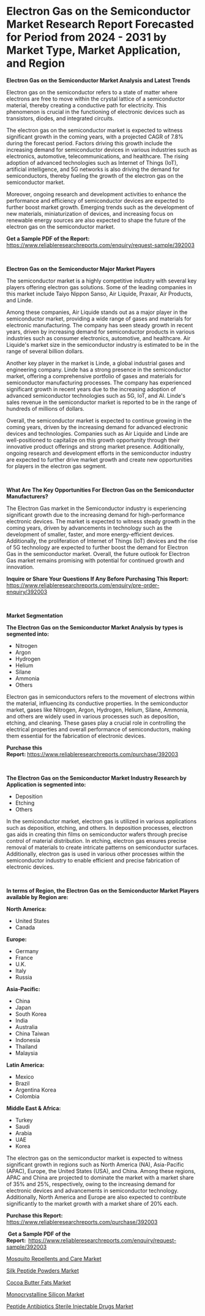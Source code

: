 <p><h1>Electron Gas on the Semiconductor Market Research Report Forecasted for Period from 2024 -  2031 by Market Type, Market Application, and Region</h1></p><p><strong>Electron Gas on the Semiconductor Market Analysis and Latest Trends</strong></p>
<p><p>Electron gas on the semiconductor refers to a state of matter where electrons are free to move within the crystal lattice of a semiconductor material, thereby creating a conductive path for electricity. This phenomenon is crucial in the functioning of electronic devices such as transistors, diodes, and integrated circuits.</p><p>The electron gas on the semiconductor market is expected to witness significant growth in the coming years, with a projected CAGR of 7.8% during the forecast period. Factors driving this growth include the increasing demand for semiconductor devices in various industries such as electronics, automotive, telecommunications, and healthcare. The rising adoption of advanced technologies such as Internet of Things (IoT), artificial intelligence, and 5G networks is also driving the demand for semiconductors, thereby fueling the growth of the electron gas on the semiconductor market.</p><p>Moreover, ongoing research and development activities to enhance the performance and efficiency of semiconductor devices are expected to further boost market growth. Emerging trends such as the development of new materials, miniaturization of devices, and increasing focus on renewable energy sources are also expected to shape the future of the electron gas on the semiconductor market.</p></p>
<p><strong>Get a Sample PDF of the Report:&nbsp;</strong> <a href="https://www.reliableresearchreports.com/enquiry/request-sample/392003">https://www.reliableresearchreports.com/enquiry/request-sample/392003</a></p>
<p>&nbsp;</p>
<p><strong>Electron Gas on the Semiconductor Major Market Players</strong></p>
<p><p>The semiconductor market is a highly competitive industry with several key players offering electron gas solutions. Some of the leading companies in this market include Taiyo Nippon Sanso, Air Liquide, Praxair, Air Products, and Linde.</p><p>Among these companies, Air Liquide stands out as a major player in the semiconductor market, providing a wide range of gases and materials for electronic manufacturing. The company has seen steady growth in recent years, driven by increasing demand for semiconductor products in various industries such as consumer electronics, automotive, and healthcare. Air Liquide's market size in the semiconductor industry is estimated to be in the range of several billion dollars.</p><p>Another key player in the market is Linde, a global industrial gases and engineering company. Linde has a strong presence in the semiconductor market, offering a comprehensive portfolio of gases and materials for semiconductor manufacturing processes. The company has experienced significant growth in recent years due to the increasing adoption of advanced semiconductor technologies such as 5G, IoT, and AI. Linde's sales revenue in the semiconductor market is reported to be in the range of hundreds of millions of dollars.</p><p>Overall, the semiconductor market is expected to continue growing in the coming years, driven by the increasing demand for advanced electronic devices and technologies. Companies such as Air Liquide and Linde are well-positioned to capitalize on this growth opportunity through their innovative product offerings and strong market presence. Additionally, ongoing research and development efforts in the semiconductor industry are expected to further drive market growth and create new opportunities for players in the electron gas segment.</p></p>
<p>&nbsp;</p>
<p><strong>What Are The Key Opportunities For Electron Gas on the Semiconductor Manufacturers?</strong></p>
<p><p>The Electron Gas market in the Semiconductor industry is experiencing significant growth due to the increasing demand for high-performance electronic devices. The market is expected to witness steady growth in the coming years, driven by advancements in technology such as the development of smaller, faster, and more energy-efficient devices. Additionally, the proliferation of Internet of Things (IoT) devices and the rise of 5G technology are expected to further boost the demand for Electron Gas in the semiconductor market. Overall, the future outlook for Electron Gas market remains promising with potential for continued growth and innovation.</p></p>
<p><strong>Inquire or Share Your Questions If Any Before Purchasing This Report:</strong> <a href="https://www.reliableresearchreports.com/enquiry/pre-order-enquiry/392003">https://www.reliableresearchreports.com/enquiry/pre-order-enquiry/392003</a></p>
<p>&nbsp;</p>
<p><strong>Market Segmentation</strong></p>
<p><strong>The Electron Gas on the Semiconductor Market Analysis by types is segmented into:</strong></p>
<p><ul><li>Nitrogen</li><li>Argon</li><li>Hydrogen</li><li>Helium</li><li>Silane</li><li>Ammonia</li><li>Others</li></ul></p>
<p><p>Electron gas in semiconductors refers to the movement of electrons within the material, influencing its conductive properties. In the semiconductor market, gases like Nitrogen, Argon, Hydrogen, Helium, Silane, Ammonia, and others are widely used in various processes such as deposition, etching, and cleaning. These gases play a crucial role in controlling the electrical properties and overall performance of semiconductors, making them essential for the fabrication of electronic devices.</p></p>
<p><strong>Purchase this Report:&nbsp;</strong><a href="https://www.reliableresearchreports.com/purchase/392003">https://www.reliableresearchreports.com/purchase/392003</a></p>
<p>&nbsp;</p>
<p><strong>The Electron Gas on the Semiconductor Market Industry Research by Application is segmented into:</strong></p>
<p><ul><li>Deposition</li><li>Etching</li><li>Others</li></ul></p>
<p><p>In the semiconductor market, electron gas is utilized in various applications such as deposition, etching, and others. In deposition processes, electron gas aids in creating thin films on semiconductor wafers through precise control of material distribution. In etching, electron gas ensures precise removal of materials to create intricate patterns on semiconductor surfaces. Additionally, electron gas is used in various other processes within the semiconductor industry to enable efficient and precise fabrication of electronic devices.</p></p>
<p>&nbsp;</p>
<p><strong>In terms of Region, the Electron Gas on the Semiconductor Market Players available by Region are:</strong></p>
<p>
    <p> <strong> North America: </strong>
        <ul>
            <li>United States</li>
            <li>Canada</li>
        </ul>
        </p> 
    <p> <strong> Europe: </strong>
        <ul>
            <li>Germany</li>
            <li>France</li>
            <li>U.K.</li>
            <li>Italy</li>
            <li>Russia</li>
        </ul>
        </p> 
    <p> <strong> Asia-Pacific: </strong>
        <ul>
            <li>China</li>
            <li>Japan</li>
            <li>South Korea</li>
            <li>India</li>
            <li>Australia</li>
            <li>China Taiwan</li>
            <li>Indonesia</li>
            <li>Thailand</li>
            <li>Malaysia</li>
        </ul>
        </p> 
    <p> <strong> Latin America: </strong>
        <ul>
            <li>Mexico</li>
            <li>Brazil</li>
            <li>Argentina Korea</li>
            <li>Colombia</li>
        </ul>
        </p> 
    <p> <strong> Middle East & Africa: </strong>
        <ul>
            <li>Turkey</li>
            <li>Saudi</li>
            <li>Arabia</li>
            <li>UAE</li>
            <li>Korea</li>
        </ul>
    </p>
    </p>
<p><p>The electron gas on the semiconductor market is expected to witness significant growth in regions such as North America (NA), Asia-Pacific (APAC), Europe, the United States (USA), and China. Among these regions, APAC and China are projected to dominate the market with a market share of 35% and 25%, respectively, owing to the increasing demand for electronic devices and advancements in semiconductor technology. Additionally, North America and Europe are also expected to contribute significantly to the market growth with a market share of 20% each.</p></p>
<p><strong>Purchase this Report: </strong><a href="https://www.reliableresearchreports.com/purchase/392003">https://www.reliableresearchreports.com/purchase/392003</a></p>
<p>&nbsp;<strong>Get a Sample PDF of the Report:&nbsp;&nbsp;</strong><a href="https://www.reliableresearchreports.com/enquiry/request-sample/392003">https://www.reliableresearchreports.com/enquiry/request-sample/392003</a></p>
<p><strong></strong></p>
<p><p><a href="https://view.publitas.com/reportprime-1/mosquito-repellents-and-care-market-size-growth-outlook-from-2024-to-2031-projecting-at-markets-trends-analysis-by-application-regional-outlook-and-revenue/">Mosquito Repellents and Care Market</a></p><p><a href="https://eight-handstand-8fb.notion.site/Silk-Peptide-Powders-Market-Research-Report-The-Key-To-Successful-Business-Strategy-Forecasted-for--796358c9eb2b4aec9445fd0a9c1deade">Silk Peptide Powders Market</a></p><p><a href="https://github.com/timeliteaut/Market-Research-Report-List-1/blob/main/cocoa-butter-fats-market.md">Cocoa Butter Fats Market</a></p><p><a href="https://view.publitas.com/reportprime-1/monocrystalline-silicon-market-research-report-unlocks-analysis-on-the-market-financial-status-market-size-and-market-revenue-upto-2031/">Monocrystalline Silicon Market</a></p><p><a href="https://simplistic-meeting-7ee.notion.site/Peptide-Antibiotics-Sterile-Injectable-Drugs-Market-Analysis-Examines-its-Scope-on-Growth-Opportunit-cae16bd372844d0287aa575414f0ef96">Peptide Antibiotics Sterile Injectable Drugs Market</a></p></p>